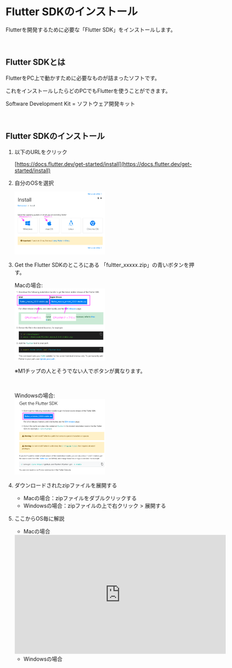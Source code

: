 # Flutter SDKのインストール

Flutterを開発するために必要な「Flutter SDK」をインストールします。

<br/>

## Flutter SDKとは

FlutterをPC上で動かすために必要なものが詰まったソフトです。

これをインストールしたらどのPCでもFlutterを使うことができます。


Software Development Kit = ソフトウェア開発キット

<br/>

## Flutter SDKのインストール

1. 以下のURLをクリック

    [https://docs.flutter.dev/get-started/install](https://docs.flutter.dev/get-started/install)


1. 自分のOSを選択

    <img src="../images/flutterInstallOs.png" width="50%">

1. Get the Flutter SDKのところにある 「fultter_xxxxx.zip」の青いボタンを押す。


    Macの場合:
    <br/>
    <img src="../images/flutterInstallMac2.png" width="50%">

    ※M1チップの人とそうでない人でボタンが異なります。

    <br/>

    Windowsの場合:
    <br/>
    <img src="../images/flutterInstallWin.png" width="50%">

1. ダウンロードされたzipファイルを展開する
    - Macの場合：zipファイルをダブルクリックする
    - Windowsの場合：zipファイルの上で右クリック > 展開する


1. ここからOS毎に解説

    - Macの場合

    <iframe width="560" height="315" src="https://www.youtube.com/embed/QZQX77puYV4" title="YouTube video player" frameborder="0" allow="accelerometer; autoplay; clipboard-write; encrypted-media; gyroscope; picture-in-picture" allowfullscreen></iframe>



    - Windowsの場合



